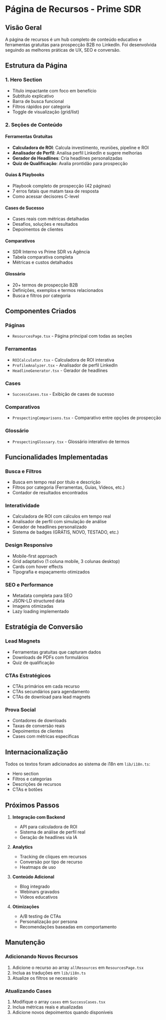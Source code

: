 # Página de Recursos - Prime SDR

## Visão Geral

A página de recursos é um hub completo de conteúdo educativo e ferramentas gratuitas para prospecção B2B no LinkedIn. Foi desenvolvida seguindo as melhores práticas de UX, SEO e conversão.

## Estrutura da Página

### 1. Hero Section
- Título impactante com foco em benefício
- Subtítulo explicativo
- Barra de busca funcional
- Filtros rápidos por categoria
- Toggle de visualização (grid/list)

### 2. Seções de Conteúdo

#### Ferramentas Gratuitas
- **Calculadora de ROI**: Calcula investimento, reuniões, pipeline e ROI
- **Analisador de Perfil**: Analisa perfil LinkedIn e sugere melhorias
- **Gerador de Headlines**: Cria headlines personalizadas
- **Quiz de Qualificação**: Avalia prontidão para prospecção

#### Guias & Playbooks
- Playbook completo de prospecção (42 páginas)
- 7 erros fatais que matam taxa de resposta
- Como acessar decisores C-level


#### Cases de Sucesso
- Cases reais com métricas detalhadas
- Desafios, soluções e resultados
- Depoimentos de clientes

#### Comparativos
- SDR Interno vs Prime SDR vs Agência
- Tabela comparativa completa
- Métricas e custos detalhados

#### Glossário
- 20+ termos de prospecção B2B
- Definições, exemplos e termos relacionados
- Busca e filtros por categoria

## Componentes Criados

### Páginas
- `ResourcesPage.tsx` - Página principal com todas as seções

### Ferramentas
- `ROICalculator.tsx` - Calculadora de ROI interativa
- `ProfileAnalyzer.tsx` - Analisador de perfil LinkedIn
- `HeadlineGenerator.tsx` - Gerador de headlines


### Cases
- `SuccessCases.tsx` - Exibição de cases de sucesso

### Comparativos
- `ProspectingComparisons.tsx` - Comparativo entre opções de prospecção

### Glossário
- `ProspectingGlossary.tsx` - Glossário interativo de termos

## Funcionalidades Implementadas

### Busca e Filtros
- Busca em tempo real por título e descrição
- Filtros por categoria (Ferramentas, Guias, Vídeos, etc.)
- Contador de resultados encontrados

### Interatividade
- Calculadora de ROI com cálculos em tempo real
- Analisador de perfil com simulação de análise
- Gerador de headlines personalizado
- Sistema de badges (GRÁTIS, NOVO, TESTADO, etc.)

### Design Responsivo
- Mobile-first approach
- Grid adaptativo (1 coluna mobile, 3 colunas desktop)
- Cards com hover effects
- Tipografia e espaçamento otimizados

### SEO e Performance
- Metadata completa para SEO
- JSON-LD structured data
- Imagens otimizadas
- Lazy loading implementado

## Estratégia de Conversão

### Lead Magnets
- Ferramentas gratuitas que capturam dados
- Downloads de PDFs com formulários
- Quiz de qualificação

### CTAs Estratégicos
- CTAs primários em cada recurso
- CTAs secundários para agendamento
- CTAs de download para lead magnets

### Prova Social
- Contadores de downloads
- Taxas de conversão reais
- Depoimentos de clientes
- Cases com métricas específicas

## Internacionalização

Todos os textos foram adicionados ao sistema de i18n em `lib/i18n.ts`:
- Hero section
- Filtros e categorias
- Descrições de recursos
- CTAs e botões

## Próximos Passos

1. **Integração com Backend**
   - API para calculadora de ROI
   - Sistema de análise de perfil real
   - Geração de headlines via IA

2. **Analytics**
   - Tracking de cliques em recursos
   - Conversão por tipo de recurso
   - Heatmaps de uso

3. **Conteúdo Adicional**
   - Blog integrado
   - Webinars gravados
   - Vídeos educativos

4. **Otimizações**
   - A/B testing de CTAs
   - Personalização por persona
   - Recomendações baseadas em comportamento

## Manutenção

### Adicionando Novos Recursos
1. Adicione o recurso ao array `allResources` em `ResourcesPage.tsx`
2. Inclua as traduções em `lib/i18n.ts`
3. Atualize os filtros se necessário


### Atualizando Cases
1. Modifique o array `cases` em `SuccessCases.tsx`
2. Inclua métricas reais e atualizadas
3. Adicione novos depoimentos quando disponíveis
